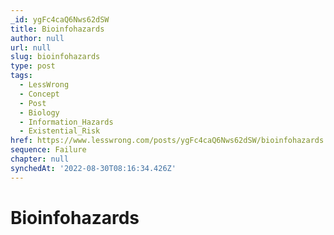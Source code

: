 ```yaml
---
_id: ygFc4caQ6Nws62dSW
title: Bioinfohazards
author: null
url: null
slug: bioinfohazards
type: post
tags:
  - LessWrong
  - Concept
  - Post
  - Biology
  - Information_Hazards
  - Existential_Risk
href: https://www.lesswrong.com/posts/ygFc4caQ6Nws62dSW/bioinfohazards
sequence: Failure
chapter: null
synchedAt: '2022-08-30T08:16:34.426Z'
---
```

# Bioinfohazards

